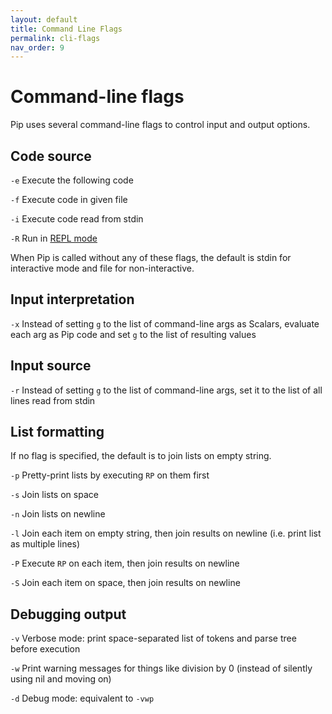 ```yaml
---
layout: default
title: Command Line Flags
permalink: cli-flags
nav_order: 9
---
```


# Command-line flags

Pip uses several command-line flags to control input and output options.

## Code source

`-e` Execute the following code

`-f` Execute code in given file

`-i` Execute code read from stdin

`-R` Run in [REPL mode](repl)

When Pip is called without any of these flags, the default is stdin for interactive mode and file for non-interactive.

## Input interpretation

`-x` Instead of setting `g` to the list of command-line args as Scalars, evaluate each arg as Pip code and set `g` to the list of resulting values

## Input source

`-r` Instead of setting `g` to the list of command-line args, set it to the list of all lines read from stdin

## List formatting

If no flag is specified, the default is to join lists on empty string.

`-p` Pretty-print lists by executing `RP` on them first

`-s` Join lists on space

`-n` Join lists on newline

`-l` Join each item on empty string, then join results on newline (i.e. print list as multiple lines)

`-P` Execute `RP` on each item, then join results on newline

`-S` Join each item on space, then join results on newline

## Debugging output

`-v` Verbose mode: print space-separated list of tokens and parse tree before execution

`-w` Print warning messages for things like division by 0 (instead of silently using nil and moving on)

`-d` Debug mode: equivalent to `-vwp`
